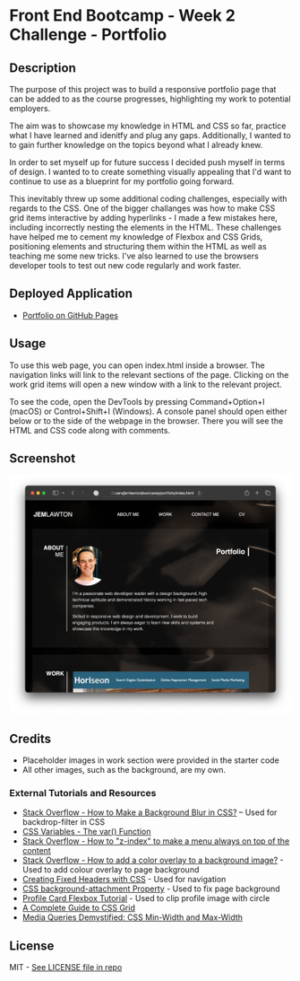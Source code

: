 # Front End Bootcamp - Week 2 Challenge - Portfolio

## Description

The purpose of this project was to build a responsive portfolio page that can be added to as the course progresses, highlighting my work to potential employers. 

The aim was to showcase my knowledge in HTML and CSS so far, practice what I have learned and idenitfy and plug any gaps. Additionally, I wanted to to gain further knowledge on the topics beyond what I already knew.

In order to set myself up for future success I decided push myself in terms of design. I wanted to to create something visually appealing that I'd want to continue to use as a blueprint for my portfolio going forward. 

This inevitably threw up some additional coding challenges, especially with regards to the CSS. One of the bigger challanges was how to make CSS grid items interactive by adding hyperlinks - I made a few mistakes here, including incorrectly nesting the elements in the HTML. These challenges have helped me to cement my knowledge of Flexbox and CSS Grids, positioning elements and structuring them within the HTML as well as teaching me some new tricks. I've also learned to use the browsers developer tools to test out new code regularly and work faster.

## Deployed Application

* [Portfolio on GitHub Pages](https://partialarts.github.io/portfolio/)

## Usage

To use this web page, you can open index.html inside a browser. The navigation links will link to the relevant sections of the page. Clicking on the work grid items will open a new window with a link to the relevant project.

To see the code, open the DevTools by pressing Command+Option+I (macOS) or Control+Shift+I (Windows). A console panel should open either below or to the side of the webpage in the browser. There you will see the HTML and CSS code along with comments.

## Screenshot

![The portfolio includes a navigation bar, a bio, and work with titles and images as well as a contact section at the bottom of the page.](assets/images/Screenshot.png)

## Credits

- Placeholder images in work section were provided in the starter code
- All other images, such as the background, are my own.

### External Tutorials and Resources

* [Stack Overflow - How to Make a Background Blur in CSS?](https://www.scaler.com/topics/background-blur-css/) – Used for backdrop-filter in CSS
* [CSS Variables - The var() Function](https://www.w3schools.com/css/css3_variables.asp)
* [Stack Overflow - How to "z-index" to make a menu always on top of the content](https://stackoverflow.com/questions/10507143/how-to-z-index-to-make-a-menu-always-on-top-of-the-content)
* [Stack Overflow - How to add a color overlay to a background image?](https://stackoverflow.com/questions/36679649/how-to-add-a-color-overlay-to-a-background-image) - Used to add colour overlay to page background
* [Creating Fixed Headers with CSS](https://cssdeck.com/blog/creating-fixed-headers-with-css/) - Used for navigation
* [CSS background-attachment Property](https://www.w3schools.com/cssref/pr_background-attachment.php) - Used to fix page background
* [Profile Card Flexbox Tutorial](https://codepen.io/angeladelise/pen/XWmBQoK?editors=1100) - Used to clip profile image with circle
* [A Complete Guide to CSS Grid](https://css-tricks.com/snippets/css/complete-guide-grid/)
* [Media Queries Demystified: CSS Min-Width and Max-Width](https://www.emailonacid.com/blog/article/email-development/emailology_media_queries_demystified_min-width_and_max-width/)

## License

MIT - [See LICENSE file in repo](https://github.com/partialarts/portfolio/blob/main/LICENSE)
